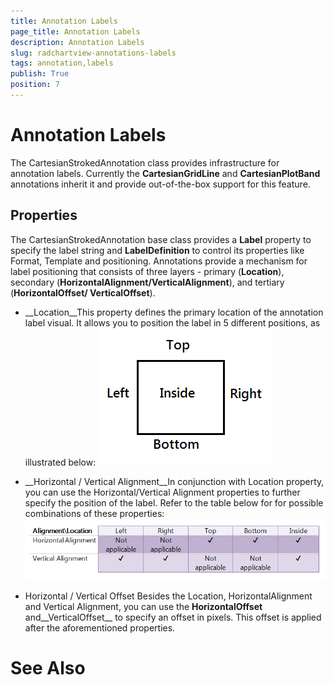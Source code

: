 ```yaml
---
title: Annotation Labels
page_title: Annotation Labels
description: Annotation Labels
slug: radchartview-annotations-labels
tags: annotation,labels
publish: True
position: 7
---
```


# Annotation Labels



The CartesianStrokedAnnotation class provides infrastructure for annotation labels.
        Currently the __CartesianGridLine__ and
        __CartesianPlotBand__ annotations
        inherit it and provide out-of-the-box support for 
        this feature.
      

## Properties

The CartesianStrokedAnnotation base class provides a __Label__ property to 
          specify the label string and __LabelDefinition__ to control its properties
          like Format, Template and positioning. Annotations provide a mechanism for label
          positioning that consists of three layers - primary (__Location__),
          secondary (__HorizontalAlignment/VerticalAlignment__),
          and tertiary (__HorizontalOffset/ VerticalOffset__).
        

* __Location__This property defines the primary location of the annotation label visual. It
              allows you to position the label in 5 different positions, as illustrated below:
            ![Rad Chart View-annotations-label-location](images/RadChartView-annotations-label-location.png)

* __Horizontal / Vertical Alignment__In conjunction with Location property, you can use the Horizontal/Vertical Alignment 
              properties to further specify the position of the label.
            Refer to the table below for for possible combinations of these properties:
            ![Rad Chart View-annotations-alignment-location](images/RadChartView-annotations-alignment-location.png)

* Horizontal / Vertical Offset
            Besides the Location, HorizontalAlignment and Vertical Alignment, you can use the
              __HorizontalOffset__ and__VerticalOffset__
              to specify an offset in pixels. This offset is applied after the
              aforementioned properties.
            

# See Also
